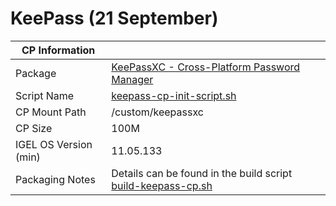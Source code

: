 # KeePass (21 September)

|  CP Information |            |
|-----------------|------------|
| Package | [KeePassXC - Cross-Platform Password Manager](https://keepassxc.org/) |
| Script Name | [keepass-cp-init-script.sh](keepass-cp-init-script.sh) |
| CP Mount Path | /custom/keepassxc |
| CP Size | 100M |
| IGEL OS Version (min) | 11.05.133 |
| Packaging Notes | Details can be found in the build script [build-keepass-cp.sh](build-keepass-cp.sh) |
